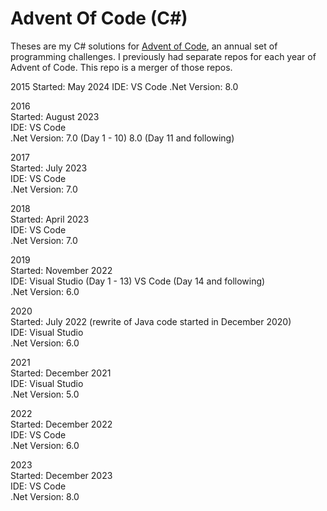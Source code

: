 # Advent Of Code (C#)

Theses are my C# solutions for [Advent of Code](https://adventofcode.com/), an annual set of programming challenges. I previously had separate repos for each year of Advent of Code. This repo is a merger of those repos.

2015
Started: May 2024
IDE: VS Code
.Net Version: 8.0

2016  
Started: August 2023  
IDE: VS Code  
.Net Version: 7.0 (Day 1 - 10) 8.0 (Day 11 and following)

2017  
Started: July 2023  
IDE: VS Code  
.Net Version: 7.0  

2018  
Started: April 2023  
IDE: VS Code  
.Net Version: 7.0  

2019  
Started: November 2022  
IDE: Visual Studio (Day 1 - 13) VS Code (Day 14 and following)  
.Net Version: 6.0  

2020  
Started: July 2022 (rewrite of Java code started in December 2020)  
IDE: Visual Studio  
.Net Version: 6.0  

2021  
Started: December 2021  
IDE: Visual Studio  
.Net Version: 5.0  

2022  
Started: December 2022  
IDE: VS Code  
.Net Version: 6.0  

2023  
Started: December 2023  
IDE: VS Code  
.Net Version: 8.0  
